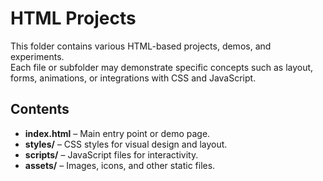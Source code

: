 # HTML Projects

This folder contains various HTML-based projects, demos, and experiments.  
Each file or subfolder may demonstrate specific concepts such as layout, forms, animations, or integrations with CSS and JavaScript.

## Contents
- **index.html** – Main entry point or demo page.
- **styles/** – CSS styles for visual design and layout.
- **scripts/** – JavaScript files for interactivity.
- **assets/** – Images, icons, and other static files.

